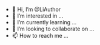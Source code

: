 - 👋 Hi, I’m @LiAuthor
- 👀 I’m interested in ...
- 🌱 I’m currently learning ...
- 💞️ I’m looking to collaborate on ...
- 📫 How to reach me ...

<!---
LiAuthor/LiAuthor is a ✨ special ✨ repository because its `README.md` (this file) appears on your GitHub profile.
You can click the Preview link to take a look at your changes.
--->
